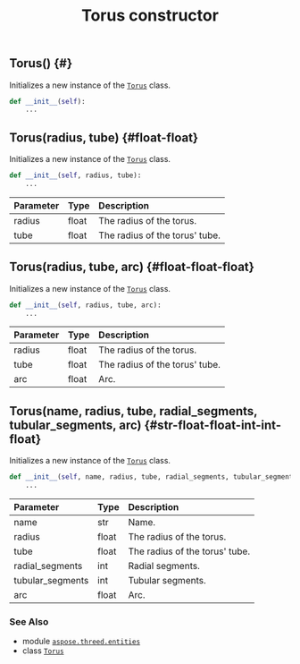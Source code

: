﻿---
title: Torus constructor
second_title: Aspose.3D for Python via .NET API References
description: 
type: docs
weight: 10
url: /python-net/aspose.threed.entities/torus/__init__/
is_root: false
---

## Torus() {#}

Initializes a new instance of the [`Torus`](/3d/python-net/aspose.threed.entities/torus) class.



```python
def __init__(self):
    ...
```




## Torus(radius, tube) {#float-float}

Initializes a new instance of the [`Torus`](/3d/python-net/aspose.threed.entities/torus) class.



```python
def __init__(self, radius, tube):
    ...
```


| Parameter | Type | Description |
| :- | :- | :- |
| radius | float | The radius of the torus. |
| tube | float | The radius of the torus' tube. |


## Torus(radius, tube, arc) {#float-float-float}

Initializes a new instance of the [`Torus`](/3d/python-net/aspose.threed.entities/torus) class.



```python
def __init__(self, radius, tube, arc):
    ...
```


| Parameter | Type | Description |
| :- | :- | :- |
| radius | float | The radius of the torus. |
| tube | float | The radius of the torus' tube. |
| arc | float | Arc. |


## Torus(name, radius, tube, radial_segments, tubular_segments, arc) {#str-float-float-int-int-float}

Initializes a new instance of the [`Torus`](/3d/python-net/aspose.threed.entities/torus) class.



```python
def __init__(self, name, radius, tube, radial_segments, tubular_segments, arc):
    ...
```


| Parameter | Type | Description |
| :- | :- | :- |
| name | str | Name. |
| radius | float | The radius of the torus. |
| tube | float | The radius of the torus' tube. |
| radial_segments | int | Radial segments. |
| tubular_segments | int | Tubular segments. |
| arc | float | Arc. |



### See Also
* module [`aspose.threed.entities`](../../)
* class [`Torus`](/3d/python-net/aspose.threed.entities/torus)
